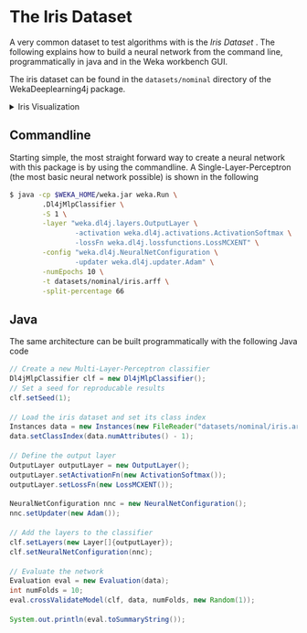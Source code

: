 # The Iris Dataset

A very common dataset to test algorithms with is the _Iris Dataset_ . The following explains how to build a neural network from the command line, programmatically in java and in the Weka workbench GUI.

The iris dataset can be found in the `datasets/nominal` directory of the WekaDeeplearning4j package.


<details> 
  <summary>Iris Visualization </summary>
  ![Iris Visualization](../img/iris.png)
</details>

## Commandline
Starting simple, the most straight forward way to create a neural network with this package is by using the commandline. A Single-Layer-Perceptron (the most basic neural network possible) is shown in the following
```bash
$ java -cp $WEKA_HOME/weka.jar weka.Run \
		.Dl4jMlpClassifier \
		-S 1 \
		-layer "weka.dl4j.layers.OutputLayer \
		        -activation weka.dl4j.activations.ActivationSoftmax \
		        -lossFn weka.dl4j.lossfunctions.LossMCXENT" \
		-config "weka.dl4j.NeuralNetConfiguration \
		        -updater weka.dl4j.updater.Adam" \
		-numEpochs 10 \
		-t datasets/nominal/iris.arff \
		-split-percentage 66
```


## Java
The same architecture can be built programmatically with the following Java code

```java
// Create a new Multi-Layer-Perceptron classifier
Dl4jMlpClassifier clf = new Dl4jMlpClassifier();
// Set a seed for reproducable results
clf.setSeed(1);

// Load the iris dataset and set its class index
Instances data = new Instances(new FileReader("datasets/nominal/iris.arff"));
data.setClassIndex(data.numAttributes() - 1);

// Define the output layer
OutputLayer outputLayer = new OutputLayer();
outputLayer.setActivationFn(new ActivationSoftmax());
outputLayer.setLossFn(new LossMCXENT());

NeuralNetConfiguration nnc = new NeuralNetConfiguration();
nnc.setUpdater(new Adam());

// Add the layers to the classifier
clf.setLayers(new Layer[]{outputLayer});
clf.setNeuralNetConfiguration(nnc);

// Evaluate the network
Evaluation eval = new Evaluation(data);
int numFolds = 10;
eval.crossValidateModel(clf, data, numFolds, new Random(1));

System.out.println(eval.toSummaryString());
```


